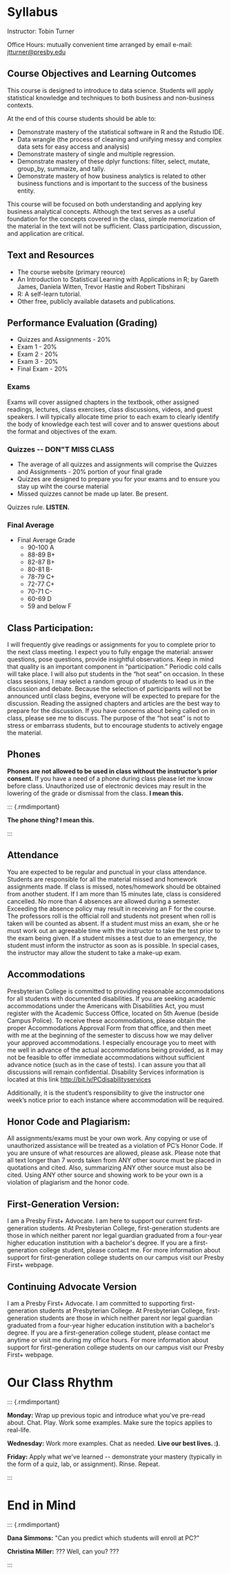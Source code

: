 # Syllabus

Instructor: Tobin Turner

Office Hours: mutually convenient time arranged by email e-mail: jtturner@presby.edu

## Course Objectives and Learning Outcomes

This course is designed to introduce to data science.  Students will apply statistical knowledge and techniques to both business and non-business contexts. 

At the end of this course students should be able to:

- Demonstrate mastery of the statistical software in R and the Rstudio IDE.
- Data wrangle (the process of cleaning and unifying messy and complex data sets for easy access and analysis)
- Demonstrate mastery of single and multiple regression.
- Demonstrate mastery of these dplyr functions: filter, select, mutate, group_by, summaize, and tally.
- Demonstrate mastery of how business analytics is related to other business functions and is important to the success of the business entity.

This course will be focused on both understanding and applying key business analytical concepts. Although the text serves as a useful foundation for the concepts covered in the class, simple memorization of the material in the text will not be sufficient. Class participation, discussion, and application are critical.

## Text and Resources

- The course website (primary reource)
- An Introduction to Statistical Learning with Applications in R; by Gareth James, Daniela Witten, Trevor Hastie and Robert Tibshirani
- R: A self-learn tutorial.
- Other free, publicly available datasets and publications.

## Performance Evaluation (Grading)

- Quizzes and Assignments - 20%
- Exam 1 - 20%
- Exam 2 - 20%
- Exam 3 - 20%
- Final Exam - 20%

### Exams

Exams will cover assigned chapters in the textbook, other assigned readings, lectures, class exercises, class discussions, videos, and guest speakers. I will typically allocate time prior to each exam to clearly identify the body of knowledge each test will cover and to answer questions about the format and objectives of the exam.


### Quizzes -- **DON"T MISS CLASS**
- The average of all quizzes and assignments will comprise the Quizzes and Assignments - 20% portion of your final grade
- Quizzes are designed to prepare you for your exams and to ensure you stay up wiht the course material
- Missed quizzes cannot be made up later.  Be present.  

Quizzes rule.  **LISTEN.**

### Final Average

- Final Average	Grade
  - 90-100	A
  - 88-89	B+
  - 82-87	B+
  - 80-81	B-
  - 78-79	C+
  - 72-77	C+
  - 70-71	C-
  - 60-69	D
  - 59 and below	F

## Class Participation:

I will frequently give readings or assignments for you to complete prior to the next class meeting. I expect you to fully engage the material: answer questions, pose questions, provide insightful observations. Keep in mind that quality is an important component in “participation.” Periodic cold calls will take place. I will also put students in the “hot seat” on occasion. In these class sessions, I may select a random group of students to lead us in the discussion and debate. Because the selection of participants will not be announced until class begins, everyone will be expected to prepare for the discussion. Reading the assigned chapters and articles are the best way to prepare for the discussion. If you have concerns about being called on in class, please see me to discuss. The purpose of the “hot seat” is not to stress or embarrass students, but to encourage students to actively engage the material.

## Phones

**Phones are not allowed to be used in class without the instructor’s prior consent.** If you have a need of a phone during class please let me know before class. Unauthorized use of electronic devices may result in the lowering of the grade or dismissal from the class.  **I mean this.**

::: {.rmdimportant}

**The phone thing?  I mean this.**

:::


## Attendance

You are expected to be regular and punctual in your class attendance. Students are responsible for all the material missed and homework assignments made. If class is missed, notes/homework should be obtained from another student. If I am more than 15 minutes late, class is considered cancelled. No more than 4 absences are allowed during a semester. Exceeding the absence policy may result in receiving an F for the course. The professors roll is the official roll and students not present when roll is taken will be counted as absent. If a student must miss an exam, she or he must work out an agreeable time with the instructor to take the test prior to the exam being given. If a student misses a test due to an emergency, the student must inform the instructor as soon as is possible. In special cases, the instructor may allow the student to take a make-up exam.

## Accommodations

Presbyterian College is committed to providing reasonable accommodations for all students with documented disabilities. If you are seeking academic accommodations under the Americans with Disabilities Act, you must register with the Academic Success Office, located on 5th Avenue (beside Campus Police). To receive these accommodations, please obtain the proper Accommodations Approval Form from that office, and then meet with me at the beginning of the semester to discuss how we may deliver your approved accommodations. I especially encourage you to meet with me well in advance of the actual accommodations being provided, as it may not be feasible to offer immediate accommodations without sufficient advance notice (such as in the case of tests). I can assure you that all discussions will remain confidential. Disability Services information is located at this link http://bit.ly/PCdisabilityservices


Additionally, it is the student’s responsibility to give the instructor one week’s notice prior to each instance where accommodation will be required.

## Honor Code and Plagiarism:

All assignments/exams must be your own work. Any copying or use of unauthorized assistance will be treated as a violation of PC’s Honor Code. If you are unsure of what resources are allowed, please ask. Please note that all text longer than 7 words taken from ANY other source must be placed in quotations and cited. Also, summarizing ANY other source must also be cited. Using ANY other source and showing work to be your own is a violation of plagiarism and the honor code.

## First-Generation Version:

I am a Presby First+ Advocate. I am here to support our current first-generation students. At Presbyterian College, first-generation students are those in which neither parent nor legal guardian graduated from a four-year higher education institution with a bachelor's degree. If you are a first-generation college student, please contact me. For more information about support for first-generation college students on our campus visit our Presby First+ webpage.

## Continuing Advocate Version

I am a Presby First+ Advocate. I am committed to supporting first-generation students at Presbyterian College. At Presbyterian College, first-generation students are those in which neither parent nor legal guardian graduated from a four-year higher education institution with a bachelor's degree. If you are a first-generation college student, please contact me anytime or visit me during my office hours. For more information about support for first-generation college students on our campus visit our Presby First+ webpage.




# Our Class Rhythm

::: {.rmdimportant}

**Monday:** Wrap up previous topic and introduce what you've pre-read about.  Chat.  Play.  Work some examples.  Make sure the topics applies to real-life.

**Wednesday:**  Work more examples.  Chat as needed.  **Live our best lives.  :)**.  

**Friday:** Apply what we've learned -- demonstrate your mastery (typically in the form of a quiz, lab, or assignment).  Rinse.  Repeat.

:::


# End in Mind

::: {.rmdimportant}

**Dana Simmons:** "Can you predict which students will enroll at PC?"

**Christina Miller:** ??? Well, can you? ???

:::
